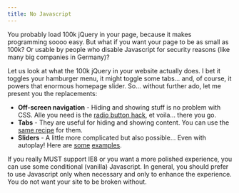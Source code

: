 ```yaml
---
title: No Javascript
---
```



You probably load 100k jQuery in your page, because it makes programming soooo easy. But what if you want your page to be as small as 100k? Or usable by people who disable Javascript for security reasons (like many big companies in Germany)?

Let us look at what the 100k jQuery in your website actually does. I bet it toggles your hamburger menu, it might toggle some tabs… and, of course, it powers that enormous homepage slider. So... without further ado, let me present you the replacements:

* **Off-screen navigation** - Hiding and showing stuff is no problem with CSS. Alle you need is the [radio button hack](http://www.sitepoint.com/pure-css-off-screen-navigation-menu/), et voila… there you go.
* **Tabs** - They are useful for hiding and showing content. You can use the [same recipe](http://stanhub.com/create-responsive-tabs-using-css-only-no-jquery/) for them.&nbsp;
* **Sliders** - A little more complicated but also possible… Even with autoplay! Here are [some](http://codepen.io/hw/pen/biEBz) [examples](http://xdesigns.net/2013/08/css-slider/).


If you really MUST support IE8 or you want a more polished experience, you can use some conditional (vanilla) Javascript. In general, you should prefer to use Javascript only when necessary and only to enhance the experience. You do not want your site to be broken without.